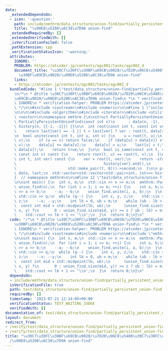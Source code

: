 ```yaml
---
data:
  _extendedDependsOn:
  - icon: ':question:'
    path: include/emthrm/data_structure/union-find/partially_persistent_union-find.hpp
    title: "\u90E8\u5206\u6C38\u7D9A union-find"
  _extendedRequiredBy: []
  _extendedVerifiedWith: []
  _isVerificationFailed: false
  _pathExtension: cpp
  _verificationStatusIcon: ':warning:'
  attributes:
    IGNORE: ''
    PROBLEM: https://atcoder.jp/contests/agc002/tasks/agc002_d
    document_title: "\u30C7\u30FC\u30BF\u69CB\u9020/\u7D20\u96C6\u5408\u30C7\u30FC\
      \u30BF\u69CB\u9020/\u90E8\u5206\u6C38\u7D9A union-find"
    links:
    - https://atcoder.jp/contests/agc002/tasks/agc002_d
  bundledCode: "#line 1 \"test/data_structure/union-find/partially_persistent_union-find.test.cpp\"\
    \n/*\n * @title \u30C7\u30FC\u30BF\u69CB\u9020/\u7D20\u96C6\u5408\u30C7\u30FC\u30BF\
    \u69CB\u9020/\u90E8\u5206\u6C38\u7D9A union-find\n *\n * verification-helper:\
    \ IGNORE\n * verification-helper: PROBLEM https://atcoder.jp/contests/agc002/tasks/agc002_d\n\
    \ */\n\n#include <iostream>\n#include <numeric>\n\n#line 1 \"include/emthrm/data_structure/union-find/partially_persistent_union-find.hpp\"\
    \n\n\n\n#include <algorithm>\n#include <iterator>\n#include <utility>\n#include\
    \ <vector>\n\nnamespace emthrm {\n\nstruct PartiallyPersistentUnionFind {\n  explicit\
    \ PartiallyPersistentUnionFind(const int n)\n      : data(n, -1), last(n, -1),\
    \ history(n, {{-1, -1}}) {}\n\n  int root(const int t, const int ver) const {\n\
    \    return last[ver] == -1 || t < last[ver] ? ver : root(t, data[ver]);\n  }\n\
    \n  bool unite(const int t, int u, int v) {\n    u = root(t, u);\n    v = root(t,\
    \ v);\n    if (u == v) return false;\n    if (data[u] > data[v]) std::swap(u,\
    \ v);\n    data[u] += data[v];\n    data[v] = u;\n    last[v] = t;\n    history[u].emplace_back(t,\
    \ data[u]);\n    return true;\n  }\n\n  bool is_same(const int t, const int u,\
    \ const int v) const {\n    return root(t, u) == root(t, v);\n  }\n\n  int size(const\
    \ int t, int ver) const {\n    ver = root(t, ver);\n    return -std::prev(std::lower_bound(history[ver].begin(),\n\
    \                                       history[ver].end(),\n                \
    \                       std::make_pair(t, 0)))->second;\n  }\n\n private:\n  std::vector<int>\
    \ data, last;\n  std::vector<std::vector<std::pair<int, int>>> history;\n};\n\n\
    }  // namespace emthrm\n\n\n#line 12 \"test/data_structure/union-find/partially_persistent_union-find.test.cpp\"\
    \n\nint main() {\n  int n, m;\n  std::cin >> n >> m;\n  emthrm::PartiallyPersistentUnionFind\
    \ union_find(n);\n  for (int i = 1; i <= m; ++i) {\n    int a, b;\n    std::cin\
    \ >> a >> b;\n    --a; --b;\n    union_find.unite(i, a, b);\n  }\n  int q;\n \
    \ std::cin >> q;\n  while (q--) {\n    int x, y, z;\n    std::cin >> x >> y >>\
    \ z;\n    --x; --y;\n    int lb = 0, ub = m;\n    while (ub - lb > 1) {\n    \
    \  const int mid = std::midpoint(lb, ub);\n      (union_find.size(mid, x) + (union_find.is_same(mid,\
    \ x, y) ?\n       0 : union_find.size(mid, y)) >= z ? ub : lb) = mid;\n    }\n\
    \    std::cout << lb + 1 << '\\n';\n  }\n  return 0;\n}\n"
  code: "/*\n * @title \u30C7\u30FC\u30BF\u69CB\u9020/\u7D20\u96C6\u5408\u30C7\u30FC\
    \u30BF\u69CB\u9020/\u90E8\u5206\u6C38\u7D9A union-find\n *\n * verification-helper:\
    \ IGNORE\n * verification-helper: PROBLEM https://atcoder.jp/contests/agc002/tasks/agc002_d\n\
    \ */\n\n#include <iostream>\n#include <numeric>\n\n#include \"emthrm/data_structure/union-find/partially_persistent_union-find.hpp\"\
    \n\nint main() {\n  int n, m;\n  std::cin >> n >> m;\n  emthrm::PartiallyPersistentUnionFind\
    \ union_find(n);\n  for (int i = 1; i <= m; ++i) {\n    int a, b;\n    std::cin\
    \ >> a >> b;\n    --a; --b;\n    union_find.unite(i, a, b);\n  }\n  int q;\n \
    \ std::cin >> q;\n  while (q--) {\n    int x, y, z;\n    std::cin >> x >> y >>\
    \ z;\n    --x; --y;\n    int lb = 0, ub = m;\n    while (ub - lb > 1) {\n    \
    \  const int mid = std::midpoint(lb, ub);\n      (union_find.size(mid, x) + (union_find.is_same(mid,\
    \ x, y) ?\n       0 : union_find.size(mid, y)) >= z ? ub : lb) = mid;\n    }\n\
    \    std::cout << lb + 1 << '\\n';\n  }\n  return 0;\n}\n"
  dependsOn:
  - include/emthrm/data_structure/union-find/partially_persistent_union-find.hpp
  isVerificationFile: true
  path: test/data_structure/union-find/partially_persistent_union-find.test.cpp
  requiredBy: []
  timestamp: '2023-07-21 12:14:05+09:00'
  verificationStatus: TEST_WAITING_JUDGE
  verifiedWith: []
documentation_of: test/data_structure/union-find/partially_persistent_union-find.test.cpp
layout: document
redirect_from:
- /verify/test/data_structure/union-find/partially_persistent_union-find.test.cpp
- /verify/test/data_structure/union-find/partially_persistent_union-find.test.cpp.html
title: "\u30C7\u30FC\u30BF\u69CB\u9020/\u7D20\u96C6\u5408\u30C7\u30FC\u30BF\u69CB\u9020\
  /\u90E8\u5206\u6C38\u7D9A union-find"
---
```

